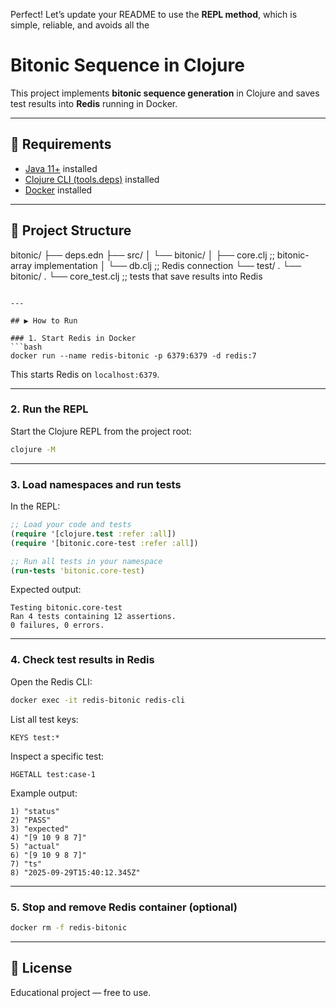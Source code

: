 Perfect! Let’s update your README to use the **REPL method**, which is simple, reliable, and avoids all the

# Bitonic Sequence in Clojure

This project implements **bitonic sequence generation** in Clojure and saves test results into **Redis** running in Docker.

---

## 🚀 Requirements

- [Java 11+](https://adoptium.net/) installed
- [Clojure CLI (tools.deps)](https://clojure.org/guides/install_clojure) installed
- [Docker](https://docs.docker.com/get-docker/) installed

---

## 📂 Project Structure

bitonic/
├── deps.edn
├── src/
│ └── bitonic/
│ ├── core.clj ;; bitonic-array implementation
│ └── db.clj ;; Redis connection
└── test/
. └── bitonic/
. └── core_test.clj ;; tests that save results into Redis

````

---

## ▶️ How to Run

### 1. Start Redis in Docker
```bash
docker run --name redis-bitonic -p 6379:6379 -d redis:7
````

This starts Redis on `localhost:6379`.

---

### 2. Run the REPL

Start the Clojure REPL from the project root:

```bash
clojure -M
```

---

### 3. Load namespaces and run tests

In the REPL:

```clojure
;; Load your code and tests
(require '[clojure.test :refer :all])
(require '[bitonic.core-test :refer :all])

;; Run all tests in your namespace
(run-tests 'bitonic.core-test)
```

Expected output:

```
Testing bitonic.core-test
Ran 4 tests containing 12 assertions.
0 failures, 0 errors.
```

---

### 4. Check test results in Redis

Open the Redis CLI:

```bash
docker exec -it redis-bitonic redis-cli
```

List all test keys:

```redis
KEYS test:*
```

Inspect a specific test:

```redis
HGETALL test:case-1
```

Example output:

```
1) "status"
2) "PASS"
3) "expected"
4) "[9 10 9 8 7]"
5) "actual"
6) "[9 10 9 8 7]"
7) "ts"
8) "2025-09-29T15:40:12.345Z"
```

---

### 5. Stop and remove Redis container (optional)

```bash
docker rm -f redis-bitonic
```

---

## 📜 License

Educational project — free to use.
